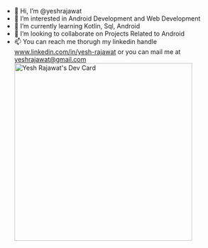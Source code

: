 - 👋 Hi, I’m @yeshrajawat
- 👀 I’m interested in Android Development and Web Development
- 🌱 I’m currently learning Kotlin, Sql, Android
- 💞️ I’m looking to collaborate on Projects Related to Android
- 📫 You can reach me thorugh my linkedin handle www.linkedin.com/in/yesh-rajawat or you can mail me at yeshrajawat@gmail.com
<a href="https://app.daily.dev/yeshrajawat"><img src="https://api.daily.dev/devcards/c20089604a014918891ef2a0daa52112.png?r=3w3" width="400" alt="Yesh Rajawat's Dev Card"/></a>
<!---
yeshrajawat/yeshrajawat is a ✨ special ✨ repository because its `README.md` (this file) appears on your GitHub profile.
You can click the Preview link to take a look at your changes.
--->
